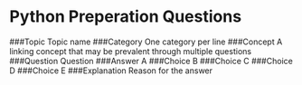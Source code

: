 # Python Preperation Questions

###Topic
Topic name
###Category
One category per line
###Concept
A linking concept that may be prevalent through multiple questions
###Question
Question
###Answer
A
###Choice
B
###Choice
C
###Choice
D
###Choice
E
###Explanation
Reason for the answer
